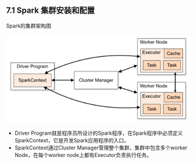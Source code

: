 ## 7.1 Spark 集群安装和配置

Spark的集群架构图

![](/assets7/7.1.1_0.png)

* Driver Program就是程序员所设计的Spark程序，在Spark程序中必须定义SparkContext，它是开发Spark应用程序的入口。
* SparkContext通过Cluster Manager管理整个集群，集群中包含多个worker Node，在每个worker node上都有Executor负责执行任务。





